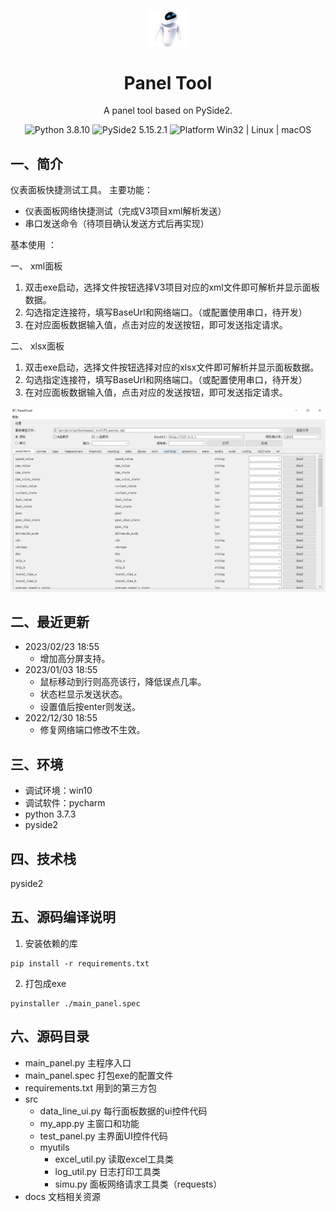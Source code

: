 <p align="center">
  <img width="12%" align="center" src="/docs/images/logo.png" alt="logo">
</p>
  <h1 align="center">
  Panel Tool
</h1>
<p align="center">
  A panel tool based on PySide2.
</p>

<p align="center">

  <a style="text-decoration:none">
    <img src="https://img.shields.io/badge/Python-3.7.3-blue.svg?color=00B16A" alt="Python 3.8.10"/>
  </a>

  <a style="text-decoration:none">
    <img src="https://img.shields.io/badge/PySide2-5.15.2.1-blue?color=00B16A" alt="PySide2 5.15.2.1"/>
  </a>

  <a style="text-decoration:none">
    <img src="https://img.shields.io/badge/Platform-Win32%20-blue?color=00B16A" alt="Platform Win32 | Linux | macOS"/>
  </a>
</p>


## 一、简介
仪表面板快捷测试工具。
主要功能：
- 仪表面板网络快捷测试（完成V3项目xml解析发送）
- 串口发送命令（待项目确认发送方式后再实现）

基本使用 ：

一、 xml面板
1. 双击exe启动，选择文件按钮选择V3项目对应的xml文件即可解析并显示面板数据。
2. 勾选指定连接符，填写BaseUrl和网络端口。（或配置使用串口，待开发）
3. 在对应面板数据输入值，点击对应的发送按钮，即可发送指定请求。

二、 xlsx面板
1. 双击exe启动，选择文件按钮选择对应的xlsx文件即可解析并显示面板数据。
2. 勾选指定连接符，填写BaseUrl和网络端口。（或配置使用串口，待开发）
3. 在对应面板数据输入值，点击对应的发送按钮，即可发送指定请求。

![main_win](docs/images/main_win.png)

## 二、最近更新

- 2023/02/23 18:55
  - 增加高分屏支持。
- 2023/01/03 18:55
  - 鼠标移动到行则高亮该行，降低误点几率。
  - 状态栏显示发送状态。
  - 设置值后按enter则发送。
- 2022/12/30 18:55
  - 修复网络端口修改不生效。


## 三、环境
- 调试环境：win10
- 调试软件：pycharm
- python 3.7.3
- pyside2

## 四、技术栈
pyside2

## 五、源码编译说明

1. 安装依赖的库
```angular2html
pip install -r requirements.txt
```

2. 打包成exe
```angular2html
pyinstaller ./main_panel.spec
```

## 六、源码目录
- main_panel.py      主程序入口
- main_panel.spec    打包exe的配置文件
- requirements.txt   用到的第三方包
- src
  - data_line_ui.py  每行面板数据的ui控件代码
  - my_app.py        主窗口和功能
  - test_panel.py    主界面UI控件代码
  - myutils
    - excel_util.py  读取excel工具类
    - log_util.py    日志打印工具类
    - simu.py        面板网络请求工具类（requests）
- docs 文档相关资源